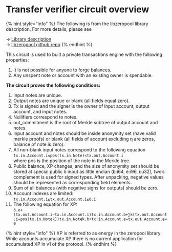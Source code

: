 # Transfer verifier circuit overview

{% hint style="info" %}
The following is from the libzeropool library description. For more details, please see

\-> [Library description ](https://hackmd.io/\_Xm5DjqUTyykcBtDgMxLwA)\
\-> [libzeropool github repo](https://github.com/zeropoolnetwork/libzeropool)
{% endhint %}

This circuit is used to built a private transactions engine with the following properties:&#x20;

1. It is not possible for anyone to forge balances.
2. Any unspent note or account with an existing owner is spendable.

**The circuit proves the following conditions:**

1. Input notes are unique.
2. Output notes are unique or blank (all fields equal zero).
3. Tx is signed and the signer is the owner of input account, output account, and input notes.
4. Nullifiers correspond to notes.
5. out\_commitment is the root of Merkle subtree of output account and notes.
6. Input account and notes should be inside anonymity set (have valid merkle proofs) or blank (all fields of account excluding η are zeros, balance of note is zero).
7. All non-blank input notes correspond to the following equation\
   `tx.in.Account.i≤pos(tx.in.Note)<tx.out.Account.i`\
   where pos is the position of the note in the Merkle tree.
8. Public balance, XP changes, and the size of anonymity set should be stored at special public δ input as little endian (b:i64, e:i96, i:u32), two’s complement is used for signed types. After unpacking, negative values should be represented as corresponding field elements.
9. Sum of all balances (with negative signs for outputs) should be zero.
10. Account indexes are limited:\
    `tx.in.Account.i≤tx.out.Account.i≤δ.i`
11. The following equation for XP:\
    `δ.e+(tx.out.Account.i−tx.in.Account.i)tx.in.Account.b+∑k(tx.out.Account.i−pos(tx.in.Notek))tx.in.Notek.b+tx.in.Account.e−tx.out.Account.e=0`

{% hint style="info" %}
XP is referred to as energy in the zeropool library. While accounts accumulate XP there is no current application for accumulated XP in v1 of the protocol.&#x20;
{% endhint %}

